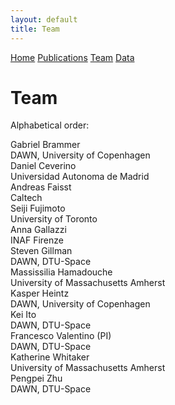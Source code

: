 ```yaml
---
layout: default
title: Team
---
```


<nav class="main-nav">
  <a href="/deepdive/" class="nav-btn">Home</a>
  <a href="/deepdive/publications.html" class="nav-btn">Publications</a>
  <a href="/deepdive/team.html" class="nav-btn">Team</a>
  <a href="/deepdive/data.html" class="nav-btn">Data</a>
</nav>


# Team

Alphabetical order:

<div class="team-table">
  <div class="team-row">
    <div class="team-name">Gabriel Brammer</div>
    <div class="team-affil">DAWN, University of Copenhagen</div>
  </div>
    <div class="team-row">
    <div class="team-name">Daniel Ceverino</div>
    <div class="team-affil">Universidad Autonoma de Madrid</div>
  </div>
  <div class="team-row">
    <div class="team-name">Andreas Faisst</div>
    <div class="team-affil">Caltech</div>
  </div>
  <div class="team-row">
    <div class="team-name">Seiji Fujimoto</div>
    <div class="team-affil">University of Toronto</div>
  </div>
  <div class="team-row">
    <div class="team-name">Anna Gallazzi</div>
    <div class="team-affil">INAF Firenze</div>
  </div>
  <div class="team-row">
    <div class="team-name">Steven Gillman</div>
    <div class="team-affil">DAWN, DTU-Space</div>
  </div>
  <div class="team-row">
    <div class="team-name">Massissilia Hamadouche</div>
    <div class="team-affil">University of Massachusetts Amherst</div>
  </div>
  <div class="team-row">
    <div class="team-name">Kasper Heintz</div>
    <div class="team-affil">DAWN, University of Copenhagen</div>
  </div>
  <div class="team-row">
    <div class="team-name">Kei Ito</div>
    <div class="team-affil">DAWN, DTU-Space</div>
  </div>
  <div class="team-row">
    <div class="team-name">Francesco Valentino (PI)</div>
    <div class="team-affil">DAWN, DTU-Space</div>
  </div>
  <div class="team-row">
    <div class="team-name">Katherine Whitaker</div>
    <div class="team-affil">University of Massachusetts Amherst</div>
  </div>
  <div class="team-row">
    <div class="team-name">Pengpei Zhu</div>
    <div class="team-affil">DAWN, DTU-Space</div>
  </div>

</div>